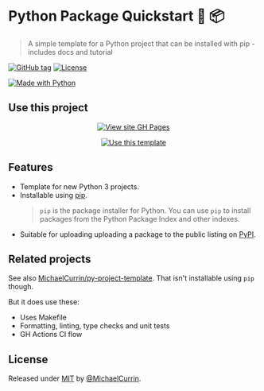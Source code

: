 # Python Package Quickstart 🐍 📦
> A simple template for a Python project that can be installed with pip - includes docs and tutorial

[![GitHub tag](https://img.shields.io/github/tag/MichaelCurrin/python-package-quickstart?include_prereleases=&sort=semver)](https://github.com/MichaelCurrin/python-package-quickstart/releases/)
[![License](https://img.shields.io/badge/License-MIT-blue)](#license)

[![Made with Python](https://img.shields.io/badge/Made_with-Python-blue?logo=python&logoColor=white)](https://python.org)


## Use this project

<div align="center">
  
[![View site GH Pages](https://img.shields.io/badge/GH_Pages-Online_tutorial-blue?style=for-the-badge)](https://michaelcurrin.github.io/python-package-quickstart/)

[![Use this template](https://img.shields.io/badge/Generate-Use_this_template-2ea44f?style=for-the-badge)](https://github.com/MichaelCurrin/python-package-quickstart/generate)

</div>


## Features

- Template for new Python 3 projects.
- Installable using [pip](https://pypi.org/project/pip/).
    > `pip` is the package installer for Python. You can use `pip` to install packages from the Python Package Index and other indexes.
- Suitable for uploading uploading a package to the public listing on [PyPI](https://pypi.org/).


## Related projects

See also [MichaelCurrin/py-project-template](https://github.com/MichaelCurrin/py-project-template). That isn't installable using `pip` though.

But it does use these:

- Uses Makefile
- Formatting, linting, type checks and unit tests
- GH Actions CI flow


## License

Released under [MIT](/LICENSE) by [@MichaelCurrin](https://github.com/MichaelCurrin).
